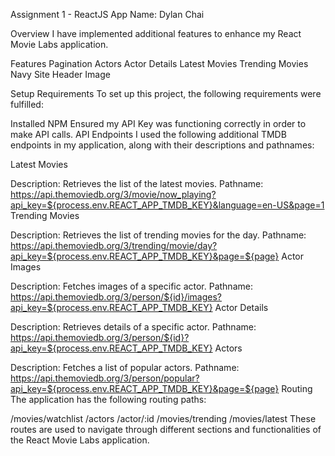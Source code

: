 Assignment 1 - ReactJS App
Name: Dylan Chai

Overview
I have implemented additional features to enhance my React Movie Labs application.

Features
Pagination
Actors
Actor Details
Latest Movies
Trending Movies
Navy Site Header
Image

Setup Requirements
To set up this project, the following requirements were fulfilled:

Installed NPM
Ensured my API Key was functioning correctly in order to make API calls.
API Endpoints
I used the following additional TMDB endpoints in my application, along with their descriptions and pathnames:

Latest Movies

Description: Retrieves the list of the latest movies.
Pathname: https://api.themoviedb.org/3/movie/now_playing?api_key=${process.env.REACT_APP_TMDB_KEY}&language=en-US&page=1
Trending Movies

Description: Retrieves the list of trending movies for the day.
Pathname: https://api.themoviedb.org/3/trending/movie/day?api_key=${process.env.REACT_APP_TMDB_KEY}&page=${page}
Actor Images

Description: Fetches images of a specific actor.
Pathname: https://api.themoviedb.org/3/person/${id}/images?api_key=${process.env.REACT_APP_TMDB_KEY}
Actor Details

Description: Retrieves details of a specific actor.
Pathname: https://api.themoviedb.org/3/person/${id}?api_key=${process.env.REACT_APP_TMDB_KEY}
Actors

Description: Fetches a list of popular actors.
Pathname: https://api.themoviedb.org/3/person/popular?api_key=${process.env.REACT_APP_TMDB_KEY}&page=${page}
Routing
The application has the following routing paths:

/movies/watchlist
/actors
/actor/:id
/movies/trending
/movies/latest
These routes are used to navigate through different sections and functionalities of the React Movie Labs application.
